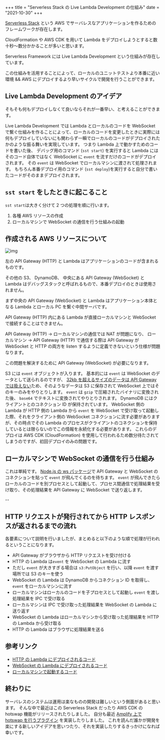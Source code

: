 +++
title = "Serverless Stack の Live Lambda Development の仕組み"
date = "2021-10-30"
+++

[Serverless Stack](https://docs.serverless-stack.com/) という AWS でサーバレスなアプリケーションを作るためのフレームワークが存在します。

CloudFormation や AWS CDK を用いて Lambda をデプロイしようとすると数十秒〜数分かかることが多いと思います。

Serverless Framework には Live Lambda Development という仕組みが存在しています。

この仕組みを活用することによって、ローカルのユニットテストより本番に近い環境 && AWS にデプロイするより早いサイクルで開発を行うことができます。

## Live Lambda Development のアイデア

そもそも何もデプロイしなくて良いならそれが一番早い、と考えることができます。

Live Lambda Development では Lambda とローカルのコードを WebSocket で繋ぐ仕組みを作ることによって、ローカルのコードを変更したときに実際には何もデプロイしていないにも関わらず一瞬でローカルのコードがデプロイされたかのような振る舞いを実現しています。
つまり Lambda 上で動かすためのコードを書いた後、 デバッグ用のコマンド (`sst start`) を実行すると Lambda にはそのコード自体ではなく WebSocket に `event` を流すだけのコードがデプロイされます。
その `event` は WebSocket でローカルマシンに渡されて処理されます。
もちろん本番デプロイ用のコマンド (`sst deploy`)を実行すると自分で書いたコードがそのままデプロイされます。

## `sst start` をしたときに起こること

`sst start`は大きく分けて 2 つの処理を順に行います。

1. 各種 AWS リソースの作成
2. ローカルマシンで WebSocket の通信を行う仕組みの起動

## 作成される AWS リソースについて

![img](https://images.microcms-assets.io/assets/6d557c87790a4d889ca5641b57b7947f/25bfcc31a85145ceb9f27047dd45de13/serverless-stack.jpg)

左の API Gateway (HTTP) と Lambda はアプリケーションのコードが含まれるものです。

その他の S3、 DynamoDB、 中央にある API Gateway (WebSocket) と Lambda はデバッグスタックと呼ばれるもので、本番デプロイのときは使用されません。

まず中央の API Gateway (WebSocket) と Lambda はアプリケーション本体となる Lambda とローカル PC を繋ぐ中間サーバです。

API Gateway (HTTP) 内にある Lambda が直接ローカルマシンと WebSocket で接続することはできません。

API Gateway (HTTP) → ローカルマシンの通信では NAT が問題になり、 ローカルマシン → API Gateway (HTTP) で通信する際は API Gateway が WebSocket と HTTP の両方を listen するように定義できないという仕様が問題なります。

この問題を解決するために API Gateway (WebSocket) が必要になります。

S3 には `event` オブジェクトが入ります。
基本的には `event` は WebSocket のデータとして送られるのですが、 [32kb を超えるサイズのデータは API Gateway では扱えない](https://docs.aws.amazon.com/ja_jp/apigateway/latest/developerguide/limits.html#apigateway-execution-service-websocket-limits-table)ため、そのようなデータは S3 に保存されて WebSocket 上ではそのキーのみをやりとりします。
`event` は `gzip` で圧縮されたバイナリに変換された後、 `base64` でテキストに変換されてやりとりされます。
DynamoDB にはクライアントとのコネクション ID が保持されています。
WebSocket 側の Lambda が HTTP 側の Lambda から `event` を WebSocket で受け取って起動した際、それをクライアント側の WebSocket コネクションに流す必要がありますが、その時点でその Lambda のプロセスがクライアントのコネクションを保持しているとは限らないのでこの情報を永続化する必要があります。
これらのデプロイは AWS CDK (CloudFormation) を使用して行われるため数分待たされてしまうのですが、初回デプロイのみの問題です。

## ローカルマシンで WebSocket の通信を行う仕組み

これは単純です。
[Node.js の ws パッケージ](https://github.com/websockets/ws)で API Gateway と WebSocket のコネクションを貼って `event` が飛んでくるのを待ちます。
`event` が飛んできたらローカルのコードを別プロセスとして起動して、プロセス間通信で処理結果を受け取り、その処理結果を API Gateway に WebSocket で送り返します。

--

## HTTP リクエストが発行されてから HTTP レスポンスが返されるまでの流れ

各要素について説明を行いましたが、まとめると以下のような順で処理が行われるということになります。

- API Gateway がブラウザから HTTP リクエストを受け付ける
- HTTP の Lambda は`event` を WebSocket の Lambda に流す
- ただし `event` が大きすぎる場合は `s3:PutObject` を行い、以降 `event` を渡す場所では S3 のキーを使う
- WebSocket の Lambda は DynamoDB からコネクション ID を取得し、 `event` をローカルマシンに流す
- ローカルマシンはローカルのコードを子プロセスとして起動し `event` を渡し処理結果を IPC で受け取る
- ローカルマシンは IPC で受け取った処理結果を WebSocket の Lambda に送り返す
- WebSocket の Lambda はローカルマシンから受け取った処理結果を HTTP の Lambda から受け取る
- HTTP の Lambda はブラウザに処理結果を送る

## 参考リンク

- [HTTP の Lambda にデプロイされるコード](https://github.com/serverless-stack/serverless-stack/blob/890a468a6fffafe9e39a53f97b7a30353720cdbc/packages/resources/assets/stub/index.js)
- [WebSocket の Lambda にデプロイされるコード](https://github.com/serverless-stack/serverless-stack/blob/890a468a6f/packages/cli/assets/debug-stack/lambda/wsDefault.js)
- [ローカルマシンで起動するコード](https://github.com/serverless-stack/serverless-stack/blob/890a468a6f/packages/cli/scripts/start.js)

## 終わりに

サーバレスのシステムは運用は楽なものの開発は難しいという側面があると思います。
そんな中で最近はこの Serverless Stack だったり AWS CDK の hotswap 機能がリリースされたりしました。
自分も最近 [Amplify 上で hotswap を行うプラグイン](https://github.com/lambdasawa/amplify-function-hotswap-plugin) を実装したりしました。
これを読んだ誰かが開発を楽にする新しいアイデアを思いつたり、それを実装したりするきっかけになれば幸いです。

